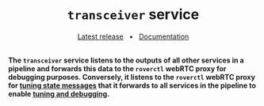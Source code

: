 <h1 align="center"><code>transceiver</code> service</h1>
<div align="center">
  <a href="https://github.com/VU-ASE/transceiver/releases/latest">Latest release</a>
  <span>&nbsp;&nbsp;•&nbsp;&nbsp;</span>
  <a href="https://ase.vu.nl/docs/category/transceiver">Documentation</a>
  <br />
</div>
<br/>

**The `transceiver` service listens to the outputs of all other services in a pipeline and forwards this data to the `roverctl` webRTC proxy for debugging purposes. Conversely, it listens to the `roverctl` webRTC proxy for [tuning state messages](https://github.com/VU-ASE/rovercom/blob/main/definitions/tuning/tuning.proto) that it forwards to all services in the pipeline to enable [tuning and debugging](/docs/framework/glossary/tuning).**
